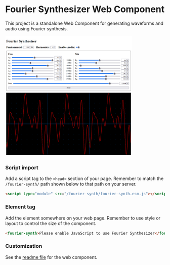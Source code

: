 # Fourier Synthesizer Web Component

This project is a standalone Web Component for generating waveforms and audio using Fourier synthesis.

<img alt="fourier-synth" src="src/components/fourier-synth/fourier-synth.png" width="400" />

### Script import

Add a script tag to the `<head>` section of your page. Remember to match the `/fourier-synth/` path shown below to that path on your server.
```html
<script type="module" src="/fourier-synth/fourier-synth.esm.js"></script>
```

### Element tag

Add the element somewhere on your web page. Remember to use style or layout to control the size of the component.
```html
<fourier-synth>Please enable JavaScript to use Fourier Synthesizer</fourier-synth>
```

### Customization

See the [readme file](./src/components/fourier-synth/readme.md) for the web component.
